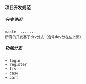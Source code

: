 #### 项目开发规范

##### 分支说明
    master ......
    所有的开发基于dev分支（合并dev分在在上面）
##### 功能分支
    + login
    + register
    + list
    + case
    + cart    

